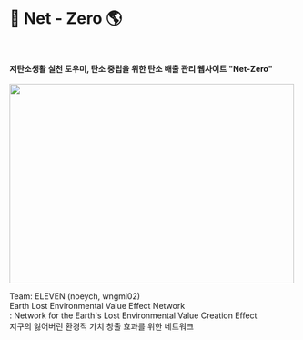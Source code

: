 # 🌳 Net - Zero 🌎
<br>

**저탄소생활 실천 도우미, 탄소 중립을 위한 탄소 배출 관리 웹사이트 "Net-Zero"**
<br>
<br>
<img src ="https://user-images.githubusercontent.com/94836793/200189481-65e14aea-12a1-4d16-8199-c755d349b59a.jpg" width="500" height="350">

Team: ELEVEN (noeych, wngml02)
<br>
Earth Lost Environmental Value Effect Network
<br>
: Network for the Earth's Lost Environmental Value Creation Effect
<br>
지구의 잃어버린 환경적 가치 창출 효과를 위한 네트워크
